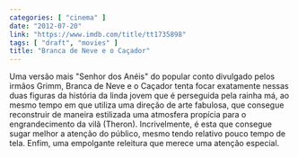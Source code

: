 ```yaml
---
categories: [ "cinema" ]
date: "2012-07-20"
link: "https://www.imdb.com/title/tt1735898"
tags: [ "draft", "movies" ]
title: "Branca de Neve e o Caçador"
---
```

Uma versão mais "Senhor dos Anéis" do popular conto divulgado pelos irmãos Grimm, Branca de Neve e o Caçador tenta focar exatamente nessas duas figuras da história da linda jovem que é perseguida pela rainha má, ao mesmo tempo em que utiliza uma direção de arte fabulosa, que consegue reconstruir de maneira estilizada uma atmosfera propícia para o engrandecimento da vilã (Theron). Incrivelmente, é esta que consegue sugar melhor a atenção do público, mesmo tendo relativo pouco tempo de tela. Enfim, uma empolgante releitura que merece uma atenção especial.

